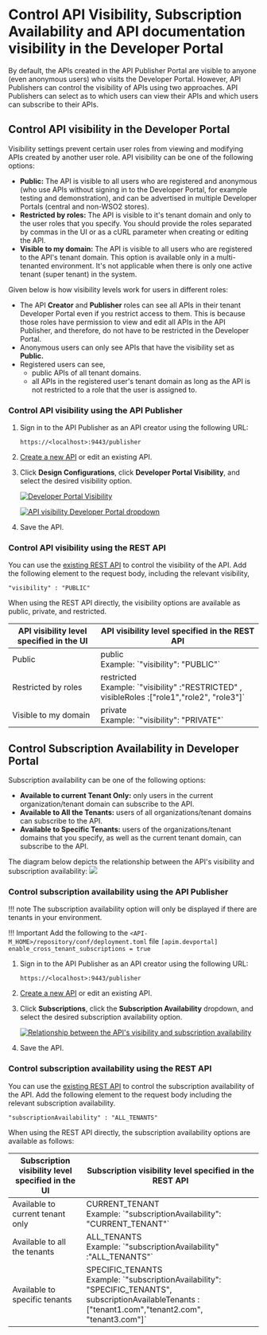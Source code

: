 # Control API Visibility, Subscription Availability and API documentation visibility in the Developer Portal

By default, the APIs created in the API Publisher Portal are visible to anyone (even anonymous users) who visits the Developer Portal. However, API Publishers can control the visibility of APIs using two approaches. API Publishers can select as to which users can view their APIs and which users can subscribe to their APIs.

## Control API visibility in the Developer Portal

Visibility settings prevent certain user roles from viewing and modifying APIs created by another user role. API visibility can be one of the following options:

- **Public:** The API is visible to all users who are registered and anonymous (who use APIs without signing in to the Developer Portal, for example testing and demonstration), and can be advertised in multiple Developer Portals (central and non-WSO2 stores).
- **Restricted by roles:** The API is visible to it's tenant domain and only to the user roles that you specify. You should provide the roles separated by commas in the UI or as a cURL parameter when creating or editing the API. 
- **Visible to my domain:** The API is visible to all users who are registered to the API's tenant domain. This option is available only in a multi-tenanted environment. It's not applicable when there is only one active tenant (super tenant) in the system.

Given below is how visibility levels work for users in different roles:

- The API **Creator** and **Publisher** roles can see all APIs in their tenant Developer Portal even if you restrict access to them. This is because those roles have permission to view and edit all APIs in the API Publisher, and therefore, do not have to be restricted in the Developer Portal.
- Anonymous users can only see APIs that have the visibility set as **Public.**
- Registered users can see,
    - public APIs of all tenant domains. 
    - all APIs in the registered user's tenant domain as long as the API is not restricted to a role that the user is assigned to.

### Control API visibility using the API Publisher

1.  Sign in to the API Publisher as an API creator using the following URL: 
    
     `https://<localhost>:9443/publisher` 

2.  [Create a new API]({{base_path}}/learn/design-api/create-api/create-a-rest-api/) or edit an existing API.
3.  Click **Design Configurations**, click **Developer Portal Visibility**, and select the desired visibility option.
    
     [![Developer Portal Visibility]({{base_path}}/assets/img/learn/api-visibility-devportal.png)]({{base_path}}/assets/img/learn/api-visibility-devportal.png)
    
     [![API visibility Developer Portal dropdown]({{base_path}}/assets/img/learn/api-visibility-devportal-dropdown.png)]({{base_path}}/assets/img/learn/api-visibility-devportal-dropdown.png)

4.  Save the API.

### Control API visibility using the REST API
You can use the [existing REST API]({{base_path}}/develop/product-apis/restful-apis/) to control the visibility of the API. Add the following element to the request body, including the relevant visibility,

`"visibility" : "PUBLIC"        `

When using the REST API directly, the visibility options are available as public, private, and restricted.

 <table>
    <thead>
    <tr class="header">
    <th>API visibility level specified in the UI</th>
    <th>API visibility level specified in the REST API</th>
    </tr>
    </thead>
    <tbody>
    <tr class="odd">
    <td>Public</td>
    <td>public <br>Example: `"visibility": "PUBLIC"`</td>
    </tr>
    <tr class="even">
    <td>Restricted by roles</td>
    <td>restricted <br>Example: `"visibility" :"RESTRICTED" , visibleRoles :["role1","role2", "role3"]`</td>
    </tr>
    <tr class="odd">
    <td>Visible to my domain</td>
    <td>private <br>Example: `"visibility": "PRIVATE"`</td>
    </tr>
    </tbody>
    </table>


## Control Subscription Availability in Developer Portal

Subscription availability can be one of the following options:

- **Available to current Tenant Only:** only users in the current organization/tenant domain can subscribe to the API.
- **Available to All the Tenants:** users of all organizations/tenant domains can subscribe to the API.
- **Available to Specific Tenants:** users of the organizations/tenant domains that you specify, as well as the current tenant domain, can subscribe to the API.

The diagram below depicts the relationship between the API's visibility and subscription availability:
[![]({{base_path}}/assets/img/learn/api-visibility-relationship.png)](/{{base_path}}/assets/img/learn/api-visibility-relationship.png)


### Control subscription availability using the API Publisher

!!! note
    The subscription availability option will only be displayed if there are tenants in your environment.

!!! Important
     Add the following to the `<API-M_HOME>/repository/conf/deployment.toml` file
     ```
     [apim.devportal]
     enable_cross_tenant_subscriptions = true
     ```

1.  Sign in to the API Publisher as an API creator using the following URL: 

     `https://<localhost>:9443/publisher`

2.  [Create a new API]({{base_path}}/learn/design-api/create-api/create-a-rest-api/) or edit an existing API.

3.  Click **Subscriptions**, click the **Subscription Availability** dropdown, and select the desired subscription availability option.
     
     [ ![Relationship between the API's visibility and subscription availability]({{base_path}}/assets/img/learn/api-subscription-availability.png) ](/{{base_path}}/assets/img/learn/api-subscription-availability.png)

4.  Save the API.

### Control subscription availability using the REST API

You can use the [existing REST API]({{base_path}}/develop/product-apis/restful-apis/) to control the subscription availability of the API. Add the following element to the request body including the relevant subscription availability.

`"subscriptionAvailability" : "ALL_TENANTS"        `

When using the REST API directly, the subscription availability options are available as follows:

 <table>
    <thead>
    <tr class="header">
    <th>Subscription visibility level specified in the UI</th>
    <th>Subscription visibility level specified in the REST API</th>
    </tr>
    </thead>
    <tbody>
    <tr class="odd">
    <td>Available to current tenant only</td>
    <td>CURRENT_TENANT <br>Example: `"subscriptionAvailability": "CURRENT_TENANT"`</td>
    </tr>
    <tr class="even">
    <td>Available to all the tenants</td>
    <td>ALL_TENANTS <br>Example: `"subscriptionAvailability" :"ALL_TENANTS"` </td>
    </tr>
    <tr class="odd">
    <td>Available to specific tenants</td>
    <td>SPECIFIC_TENANTS <br>Example: `"subscriptionAvailability": "SPECIFIC_TENANTS", subscriptionAvailableTenants : ["tenant1.com","tenant2.com", "tenant3.com"]`</td>
    </tr>
    </tbody>
    </table>
    
    


